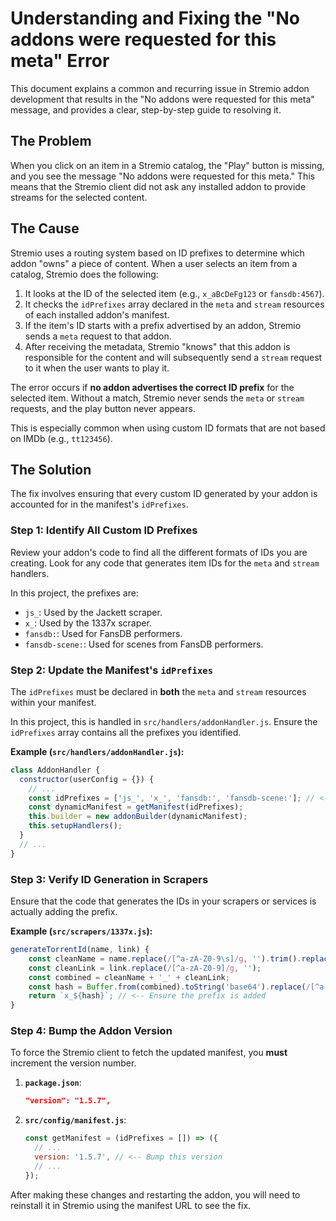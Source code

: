 # Understanding and Fixing the "No addons were requested for this meta" Error

This document explains a common and recurring issue in Stremio addon development that results in the "No addons were requested for this meta" message, and provides a clear, step-by-step guide to resolving it.

## The Problem

When you click on an item in a Stremio catalog, the "Play" button is missing, and you see the message "No addons were requested for this meta." This means that the Stremio client did not ask any installed addon to provide streams for the selected content.

## The Cause

Stremio uses a routing system based on ID prefixes to determine which addon "owns" a piece of content. When a user selects an item from a catalog, Stremio does the following:

1.  It looks at the ID of the selected item (e.g., `x_aBcDeFg123` or `fansdb:4567`).
2.  It checks the `idPrefixes` array declared in the `meta` and `stream` resources of each installed addon's manifest.
3.  If the item's ID starts with a prefix advertised by an addon, Stremio sends a `meta` request to that addon.
4.  After receiving the metadata, Stremio "knows" that this addon is responsible for the content and will subsequently send a `stream` request to it when the user wants to play it.

The error occurs if **no addon advertises the correct ID prefix** for the selected item. Without a match, Stremio never sends the `meta` or `stream` requests, and the play button never appears.

This is especially common when using custom ID formats that are not based on IMDb (e.g., `tt123456`).

## The Solution

The fix involves ensuring that every custom ID generated by your addon is accounted for in the manifest's `idPrefixes`.

### Step 1: Identify All Custom ID Prefixes

Review your addon's code to find all the different formats of IDs you are creating. Look for any code that generates item IDs for the `meta` and `stream` handlers.

In this project, the prefixes are:
- `js_`: Used by the Jackett scraper.
- `x_`: Used by the 1337x scraper.
- `fansdb:`: Used for FansDB performers.
- `fansdb-scene:`: Used for scenes from FansDB performers.

### Step 2: Update the Manifest's `idPrefixes`

The `idPrefixes` must be declared in **both** the `meta` and `stream` resources within your manifest.

In this project, this is handled in `src/handlers/addonHandler.js`. Ensure the `idPrefixes` array contains all the prefixes you identified.

**Example (`src/handlers/addonHandler.js`):**
```javascript
class AddonHandler {
  constructor(userConfig = {}) {
    // ...
    const idPrefixes = ['js_', 'x_', 'fansdb:', 'fansdb-scene:']; // <-- All prefixes must be here
    const dynamicManifest = getManifest(idPrefixes);
    this.builder = new addonBuilder(dynamicManifest);
    this.setupHandlers();
  }
  // ...
}
```

### Step 3: Verify ID Generation in Scrapers

Ensure that the code that generates the IDs in your scrapers or services is actually adding the prefix.

**Example (`src/scrapers/1337x.js`):**
```javascript
generateTorrentId(name, link) {
    const cleanName = name.replace(/[^a-zA-Z0-9\s]/g, '').trim().replace(/\s+/g, '_');
    const cleanLink = link.replace(/[^a-zA-Z0-9]/g, '');
    const combined = cleanName + '_' + cleanLink;
    const hash = Buffer.from(combined).toString('base64').replace(/[^a-zA-Z0-9]/g, '').substring(0, 20);
    return `x_${hash}`; // <-- Ensure the prefix is added
}
```

### Step 4: Bump the Addon Version

To force the Stremio client to fetch the updated manifest, you **must** increment the version number.

1.  **`package.json`**:
    ```json
    "version": "1.5.7",
    ```
2.  **`src/config/manifest.js`**:
    ```javascript
    const getManifest = (idPrefixes = []) => ({
      // ...
      version: '1.5.7', // <-- Bump this version
      // ...
    });
    ```

After making these changes and restarting the addon, you will need to reinstall it in Stremio using the manifest URL to see the fix.
